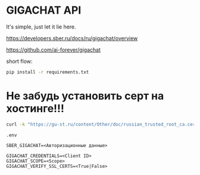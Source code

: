 # GIGACHAT API

It's simple, just let it lie here.

https://developers.sber.ru/docs/ru/gigachat/overview

https://github.com/ai-forever/gigachat

short flow:
```bash
pip install -r requirements.txt
```
# Не забудь установить серт на хостинге!!!
```bash
curl -k "https://gu-st.ru/content/Other/doc/russian_trusted_root_ca.cer" -w "\n" >> $(python3 -m certifi)
```

`.env`
```
SBER_GIGACHAT=<Авторизационные данные>

GIGACHAT_CREDENTIALS=<Client ID>
GIGACHAT_SCOPE=<Scope>
GIGACHAT_VERIFY_SSL_CERTS=<True|False>
```